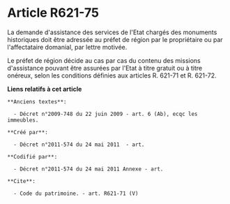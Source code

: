 # Article R621-75

La demande d'assistance des services de l'Etat chargés des monuments historiques doit être adressée au préfet de région par
le propriétaire ou par l'affectataire domanial, par lettre motivée. 

Le préfet de région décide au cas par cas du contenu des missions d'assistance pouvant être assurées par l'Etat à titre
gratuit ou à titre onéreux, selon les conditions définies aux articles R. 621-71 et R. 621-72.

**Liens relatifs à cet article**

	**Anciens textes**:

	  - Décret n°2009-748 du 22 juin 2009 - art. 6 (Ab), ecqc les immeubles.

	**Créé par**:

	  - Décret n°2011-574 du 24 mai 2011  - art.

	**Codifié par**:

	  - Décret n°2011-574 du 24 mai 2011 Annexe - art.

	**Cite**:

	  - Code du patrimoine. - art. R621-71 (V)

